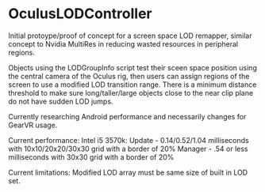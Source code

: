 # OculusLODController
Initial protoype/proof of concept for a screen space LOD remapper, similar concept to Nvidia MultiRes in reducing wasted resources in peripheral regions.

Objects using the LODGroupInfo script test their sceen space position using the central camera of the Oculus rig, then users can assign regions of the screen to use a modified LOD transition range. There is a minimum distance threshold to make sure long/taller/large objects close to the near clip plane do not have sudden LOD jumps.

Currently researching Android performance and necessarily changes for GearVR usage.

Current performance:
Intel i5 3570k: 
Update - 0.14/0.52/1.04 milliseconds with 10x10/20x20/30x30 grid with a border of 20%
Manager - .54 or less milliseconds with 30x30 grid with a border of 20%


Current limitations:
Modified LOD array must be same size of built in LOD set.
